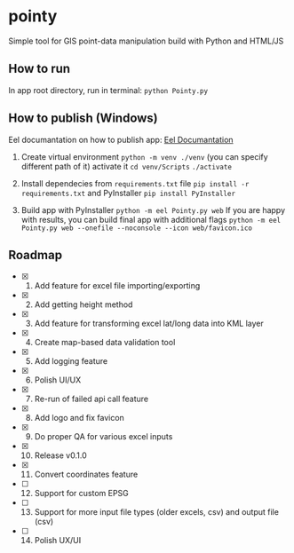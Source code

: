 # pointy
Simple tool for GIS point-data manipulation build with Python and HTML/JS

## How to run 

In app root directory, run in terminal:
`python Pointy.py `

## How to publish (Windows)

Eel documantation on how to publish app:
[Eel Documantation](https://github.com/python-eel/Eel/tree/main?tab=readme-ov-file#starting-the-app)

1. Create virtual environment
   `python -m venv ./venv` (you can specify different path of it)
   activate it
   `cd venv/Scripts`
   `./activate`

2. Install dependecies from `requirements.txt` file
    `pip install -r  requirements.txt`
    and PyInstaller
    `pip install PyInstaller`
3. Build app with PyInstaller
    `python -m eel Pointy.py web`
    If you are happy with results, you can build final app with additional flags
    `python -m eel Pointy.py web --onefile --noconsole --icon web/favicon.ico`


## Roadmap

- [x] 1. Add feature for excel file importing/exporting

- [x] 2. Add getting height method

- [x] 3. Add feature for transforming excel lat/long data into KML layer

- [x] 4. Create map-based data validation tool

- [x] 5. Add logging feature

- [x] 6. Polish UI/UX

- [x] 7. Re-run of failed api call feature

- [x] 8. Add logo and fix favicon

- [x] 9. Do proper QA for various excel inputs

- [x] 10. Release v0.1.0

- [x] 11. Convert coordinates feature

- [ ] 12. Support for custom EPSG

- [ ] 13. Support for more input file types (older excels, csv) and output file (csv)
- [ ] 14. Polish UX/UI

